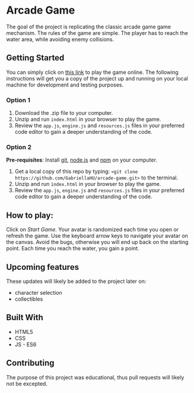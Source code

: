 # Arcade Game

The goal of the project is replicating the classic arcade game game mechanism.
The rules of the game are simple. The player has to reach the water area, while avoiding enemy collisions.

## Getting Started

You can simply click on [this link](https://gabriellahu.github.io/arcade-game/) to play the game online.
The following instructions will get you a copy of the project up and running on your local machine for development and testing purposes.

### Option 1
1. Download the .zip file to your computer.
2. Unzip and run `index.html` in your browser to play the game.
3. Review the `app.js`, `engine.js` and `resources.js` files in your preferred code editor to gain a deeper understanding of the code.

### Option 2
**Pre-requisites**: Install [git](https://gitforwindows.org/), [node.js](https://nodejs.org/en/) and [npm](https://www.npmjs.com/) on your computer.
1. Get a local copy of this repo by typing: `<git clone https://github.com/GabriellaHU/arcade-game.git>` to the terminal.
2. Unzip and run `index.html` in your browser to play the game.
3. Review the `app.js`, `engine.js` and `resources.js` files in your preferred code editor to gain a deeper understanding of the code.

## How to play:

Click on *Start Game.*
Your avatar is randomized each time you open or refresh the game.
Use the keyboard arrow keys to navigate your avatar on the canvas.
Avoid the bugs, otherwise you will end up back on the starting point.
Each time you reach the water, you gain a point.

## Upcoming features

These updates will likely be added to the project later on:
* character selection
* collectibles


## Built With

* HTML5
* CSS
* JS - ES6

## Contributing

The purpose of this project was educational, thus pull requests will likely not be excepted.
